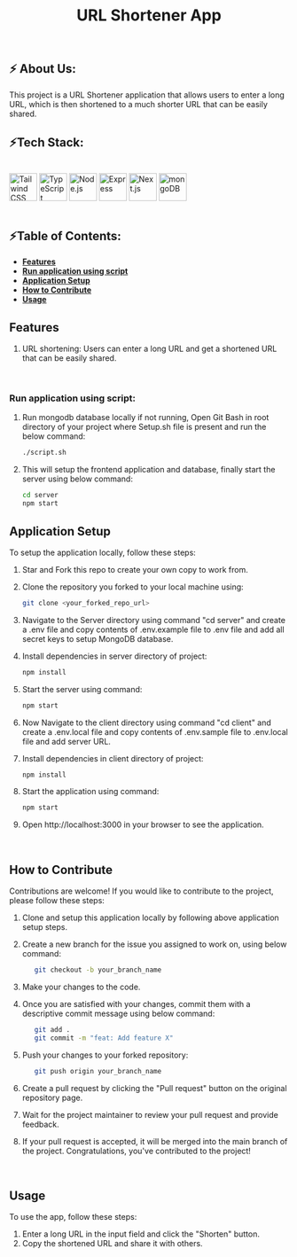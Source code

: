 <a id="top"></a>

<h1 align="center">URL Shortener App</h1>

<br>

<h2>⚡ About Us: </h2>
This project is a URL Shortener application that allows users to enter a long URL, which is then shortened to a much shorter URL that can be easily shared.

<br>

<div>
<h2> ⚡Tech Stack:</h2> <br>
  <div>
    <img width="50" src="https://user-images.githubusercontent.com/25181517/202896760-337261ed-ee92-4979-84c4-d4b829c7355d.png" alt="Tailwind CSS" title="Tailwind CSS"/>
    <img width="50" src="https://user-images.githubusercontent.com/25181517/183890598-19a0ac2d-e88a-4005-a8df-1ee36782fde1.png" alt="TypeScript" title="TypeScript"/>
    <img width="50" src="https://user-images.githubusercontent.com/25181517/183568594-85e280a7-0d7e-4d1a-9028-c8c2209e073c.png" alt="Node.js" title="Node.js"/>
    <img width="50" src="https://user-images.githubusercontent.com/25181517/183859966-a3462d8d-1bc7-4880-b353-e2cbed900ed6.png" alt="Express" title="Express"/>
    <img width="50" src="https://github.com/marwin1991/profile-technology-icons/assets/136815194/5f8c622c-c217-4649-b0a9-7e0ee24bd704" alt="Next.js" title="Next.js"/>
    <img width="50" src="https://user-images.githubusercontent.com/25181517/182884177-d48a8579-2cd0-447a-b9a6-ffc7cb02560e.png" alt="mongoDB" title="mongoDB"/>
       </div>
</div>

<br>

## ⚡Table of Contents:

- [**Features**](#features)
- [**Run application using script**](#run-application-using-script)
- [**Application Setup**](#application-setup)
- [**How to Contribute**](#how-to-contribute)
- [**Usage**](#usage)
  <br>

## Features

1. URL shortening: Users can enter a long URL and get a shortened URL that can be easily shared.

<br>

### Run application using script:

1. Run mongodb database locally if not running, Open Git Bash in root directory of your project where Setup.sh file is present and run the below command:

   ```bash
   ./script.sh
   ```

2. This will setup the frontend application and database, finally start the server using below command:

   ```bash
   cd server
   npm start
   ```

## Application Setup

To setup the application locally, follow these steps:

1. Star and Fork this repo to create your own copy to work from.
2. Clone the repository you forked to your local machine using:

   ```bash
   git clone <your_forked_repo_url>
   ```

3. Navigate to the Server directory using command "cd server" and create a .env file and copy contents of .env.example file to .env file and add all secret keys to setup MongoDB database.
4. Install dependencies in server directory of project:

   ```bash
   npm install
   ```

5. Start the server using command:

   ```bash
   npm start
   ```

6. Now Navigate to the client directory using command "cd client" and create a .env.local file and copy contents of .env.sample file to .env.local file and add server URL.

7. Install dependencies in client directory of project:

   ```bash
   npm install
   ```

8. Start the application using command:

   ```bash
   npm start
   ```

9. Open http://localhost:3000 in your browser to see the application.

<br>

## How to Contribute

Contributions are welcome! If you would like to contribute to the project, please follow these steps:

1. Clone and setup this application locally by following above application setup steps.

2. Create a new branch for the issue you assigned to work on, using below command:

   ```bash
      git checkout -b your_branch_name
   ```

3. Make your changes to the code.
4. Once you are satisfied with your changes, commit them with a descriptive commit message using below command:

   ```bash
      git add .
      git commit -m "feat: Add feature X"
   ```

5. Push your changes to your forked repository:

   ```bash
      git push origin your_branch_name
   ```

6. Create a pull request by clicking the "Pull request" button on the original repository page.
7. Wait for the project maintainer to review your pull request and provide feedback.
8. If your pull request is accepted, it will be merged into the main branch of the project. Congratulations, you've contributed to the project!

<br>

## Usage

To use the app, follow these steps:

1. Enter a long URL in the input field and click the "Shorten" button.
2. Copy the shortened URL and share it with others.

<br>
